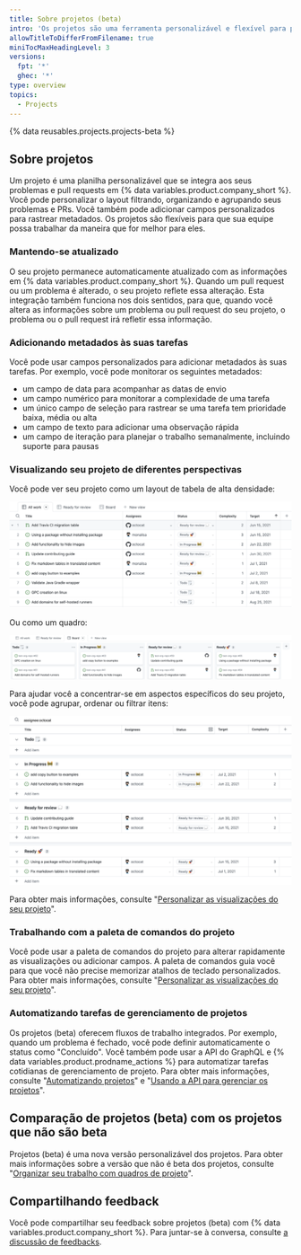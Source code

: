 ```yaml
---
title: Sobre projetos (beta)
intro: 'Os projetos são uma ferramenta personalizável e flexível para planejamento e acompanhamento de trabalhos em {% data variables.product.company_short %}.'
allowTitleToDifferFromFilename: true
miniTocMaxHeadingLevel: 3
versions:
  fpt: '*'
  ghec: '*'
type: overview
topics:
  - Projects
---
```


{% data reusables.projects.projects-beta %}

## Sobre projetos

Um projeto é uma planilha personalizável que se integra aos seus problemas e pull requests em {% data variables.product.company_short %}. Você pode personalizar o layout filtrando, organizando e agrupando seus problemas e PRs. Você também pode adicionar campos personalizados para rastrear metadados. Os projetos são flexíveis para que sua equipe possa trabalhar da maneira que for melhor para eles.

### Mantendo-se atualizado

O seu projeto permanece automaticamente atualizado com as informações em {% data variables.product.company_short %}. Quando um pull request ou um problema é alterado, o seu projeto reflete essa alteração. Esta integração também funciona nos dois sentidos, para que, quando você altera as informações sobre um problema ou pull request do seu projeto, o problema ou o pull request irá refletir essa informação.

### Adicionando metadados às suas tarefas

Você pode usar campos personalizados para adicionar metadados às suas tarefas. Por exemplo, você pode monitorar os seguintes metadados:

- um campo de data para acompanhar as datas de envio
- um campo numérico para monitorar a complexidade de uma tarefa
- um único campo de seleção para rastrear se uma tarefa tem prioridade baixa, média ou alta
- um campo de texto para adicionar uma observação rápida
- um campo de iteração para planejar o trabalho semanalmente, incluindo suporte para pausas

### Visualizando seu projeto de diferentes perspectivas

Você pode ver seu projeto como um layout de tabela de alta densidade:

![Tabela de projeto](/assets/images/help/issues/projects_table.png)

Ou como um quadro:

![Quadro de projeto](/assets/images/help/issues/projects_board.png)

Para ajudar você a concentrar-se em aspectos específicos do seu projeto, você pode agrupar, ordenar ou filtrar itens:

![Visualização do projeto](/assets/images/help/issues/project_view.png)

Para obter mais informações, consulte "[Personalizar as visualizações do seu projeto](/issues/trying-out-the-new-projects-experience/customizing-your-project-views)".

### Trabalhando com a paleta de comandos do projeto

Você pode usar a paleta de comandos do projeto para alterar rapidamente as visualizações ou adicionar campos. A paleta de comandos guia você para que você não precise memorizar atalhos de teclado personalizados. Para obter mais informações, consulte "[Personalizar as visualizações do seu projeto](/issues/trying-out-the-new-projects-experience/customizing-your-project-views)".

### Automatizando tarefas de gerenciamento de projetos

Os projetos (beta) oferecem fluxos de trabalho integrados. Por exemplo, quando um problema é fechado, você pode definir automaticamente o status como "Concluído". Você também pode usar a API do GraphQL e {% data variables.product.prodname_actions %} para automatizar tarefas cotidianas de gerenciamento de projeto. Para obter mais informações, consulte "[Automatizando projetos](/issues/trying-out-the-new-projects-experience/automating-projects)" e "[Usando a API para gerenciar os projetos](/issues/trying-out-the-new-projects-experience/using-the-api-to-manage-projects)".

## Comparação de projetos (beta) com os projetos que não são beta

Projetos (beta) é uma nova versão personalizável dos projetos. Para obter mais informações sobre a versão que não é beta dos projetos, consulte "[Organizar seu trabalho com quadros de projeto](/issues/organizing-your-work-with-project-boards)".

## Compartilhando feedback

Você pode compartilhar seu feedback sobre projetos (beta) com {% data variables.product.company_short %}. Para juntar-se à conversa, consulte [a discussão de feedbacks](https://github.com/github/feedback/discussions/categories/issues-feedback).
